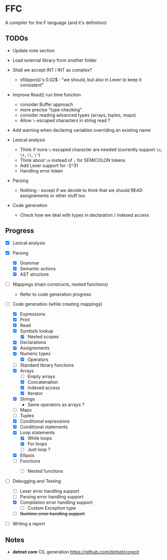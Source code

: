 # FFC
A compiler for the F language (and it's definition)

## TODOs

* Update note section
* Load external library from another folder
* Shall we accept INT i INT as complex?
	* sfilippo(s)'s 0.02$ : "we should, but also in Lexer to keep it consistent"
* Improve Read() run time function
	* consider Buffer approach
	* more precise "type checking"
	* consider reading advanced types (arrays, tuples, maps)
	* Allow `\`-escaped characters in string read ?
* Add warning when declaring variables overriding an existing name

* Lexical analysis
	* Think if more `\`-escaped character are needed (currently support `\n`, `\t`, `\\`, `\"`)
	* Think about `\n` instead of `;` for SEMICOLON tokens
	* Add Lexer support for -2^31
	* Handling error token

* Parsing
	* Nothing - except if we decide to think that we should READ assignements or other stuff too

* Code generation
	* Check how we deal with types in declaration / indexed access

## Progress

- [x] Lexical analysis
	
- [x] Parsing
	- [x] Grammar	
	- [x] Semantic actions
	- [x] AST structure

- [ ] Mappings (main constructs, nested functions)
	- Refer to code generation progress

- [ ] Code generation (while creating mappings)
	- [x] Expressions
	- [x] Print
	- [x] Read
	- [x] Symbols lookup
		- [x] Nested scopes
	- [x] Declarations
	- [x] Assignements
	- [x] Numeric types
		- [x] Operators
	- [ ] Standard library functions
	- [x] Arrays
		- [ ] Empty arrays
		- [x] Concatenation
		- [x] Indexed access
		- [x] Iterator
	- [x] Strings
		* Same operators as arrays ?
	- [ ] Maps
	- [ ] Tuples
	- [x] Conditional expressions
	- [x] Conditional statements
	- [x] Loop statements
		- [x] While loops
		- [x] For loops
		- [ ] Just loop ?
	- [x] Ellipsis
	- [ ] Functions
		- [ ] Nested functions


- [ ] Debugging and Testing
	- [ ] Lexer error handling support
	- [ ] Parsing error handling support
	- [x] Compilation error handling support
		- [ ] Custom Exception type
	- [ ] ~~Runtime error handling support~~

- [ ] Writing a report

## Notes

* **dotnet core** CIL generation https://github.com/dotnet/coreclr
